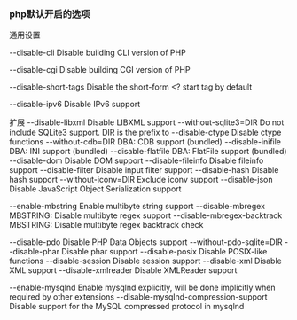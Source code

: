 
### php默认开启的选项

通用设置

  --disable-cli           Disable building CLI version of PHP

  --disable-cgi           Disable building CGI version of PHP

  --disable-short-tags    Disable the short-form <? start tag by default

  --disable-ipv6          Disable IPv6 support

扩展
  --disable-libxml        Disable LIBXML support
  --without-sqlite3=DIR   Do not include SQLite3 support. DIR is the prefix to
  --disable-ctype         Disable ctype functions
  --without-cdb=DIR       DBA: CDB support (bundled)
  --disable-inifile       DBA: INI support (bundled)
  --disable-flatfile      DBA: FlatFile support (bundled)
  --disable-dom           Disable DOM support
  --disable-fileinfo      Disable fileinfo support
  --disable-filter        Disable input filter support
  --disable-hash          Disable hash support
  --without-iconv=DIR     Exclude iconv support
  --disable-json          Disable JavaScript Object Serialization support

  --enable-mbstring       Enable multibyte string support
  --disable-mbregex       MBSTRING: Disable multibyte regex support
  --disable-mbregex-backtrack
                          MBSTRING: Disable multibyte regex backtrack check

  --disable-pdo           Disable PHP Data Objects support
  --without-pdo-sqlite=DIR
  --disable-phar          Disable phar support
  --disable-posix         Disable POSIX-like functions
  --disable-session       Disable session support
  --disable-xml           Disable XML support
  --disable-xmlreader     Disable XMLReader support
  
  --enable-mysqlnd        Enable mysqlnd explicitly, will be done implicitly
                          when required by other extensions
  --disable-mysqlnd-compression-support
                          Disable support for the MySQL compressed protocol in mysqlnd









